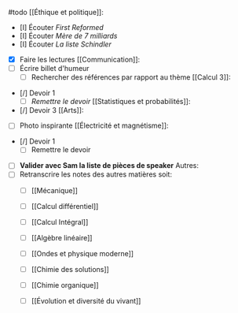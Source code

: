 #todo
[[Éthique et politique]]:
- [I] Écouter *First Reformed*
- [I] Écouter *Mère de 7 milliards*
- [I] Écouter *La liste Schindler*
- [x] Faire les lectures
[[Communication]]:
- [ ] Écrire billet d'humeur
	- [ ] Rechercher des références par rapport au thème
[[Calcul 3]]:
- [/] Devoir 1
	- [ ] *Remettre le devoir*
[[Statistiques et probabilités]]:
- [/] Devoir 3
[[Arts]]:
- [ ] Photo inspirante
[[Électricité et magnétisme]]:
- [/] Devoir 1 
	- [ ] Remettre le devoir
- [ ] **Valider avec Sam la liste de pièces de speaker**
Autres:
- [ ] Retranscrire les notes des autres matières soit:
	- [ ] [[Mécanique]]
	- [ ] [[Calcul différentiel]]
	- [ ] [[Calcul Intégral]]
	- [ ] [[Algèbre linéaire]]
	- [ ] [[Ondes et physique moderne]]
	- [ ] [[Chimie des solutions]]
	- [ ] [[Chimie organique]]
	- [ ] [[Évolution et diversité du vivant]]


